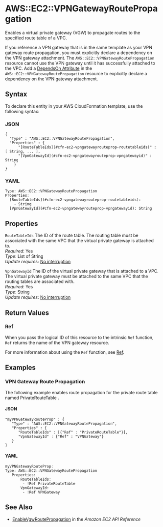 # AWS::EC2::VPNGatewayRoutePropagation<a name="aws-resource-ec2-vpn-gatewayrouteprop"></a>

Enables a virtual private gateway \(VGW\) to propagate routes to the specified route table of a VPC\.

If you reference a VPN gateway that is in the same template as your VPN gateway route propagation, you must explicitly declare a dependency on the VPN gateway attachment\. The `AWS::EC2::VPNGatewayRoutePropagation` resource cannot use the VPN gateway until it has successfully attached to the VPC\. Add a [ DependsOn Attribute](https://docs.aws.amazon.com/AWSCloudFormation/latest/UserGuide/aws-attribute-dependson.html) in the `AWS::EC2::VPNGatewayRoutePropagation` resource to explicitly declare a dependency on the VPN gateway attachment\.

## Syntax<a name="aws-resource-ec2-vpn-gatewayrouteprop-syntax"></a>

To declare this entity in your AWS CloudFormation template, use the following syntax:

### JSON<a name="aws-resource-ec2-vpn-gatewayrouteprop-syntax.json"></a>

```
{
  "Type" : "AWS::EC2::VPNGatewayRoutePropagation",
  "Properties" : {
      "[RouteTableIds](#cfn-ec2-vpngatewayrouteprop-routetableids)" : [ String, ... ],
      "[VpnGatewayId](#cfn-ec2-vpngatewayrouteprop-vpngatewayid)" : String
    }
}
```

### YAML<a name="aws-resource-ec2-vpn-gatewayrouteprop-syntax.yaml"></a>

```
Type: AWS::EC2::VPNGatewayRoutePropagation
Properties: 
  [RouteTableIds](#cfn-ec2-vpngatewayrouteprop-routetableids): 
    - String
  [VpnGatewayId](#cfn-ec2-vpngatewayrouteprop-vpngatewayid): String
```

## Properties<a name="aws-resource-ec2-vpn-gatewayrouteprop-properties"></a>

`RouteTableIds`  <a name="cfn-ec2-vpngatewayrouteprop-routetableids"></a>
The ID of the route table\. The routing table must be associated with the same VPC that the virtual private gateway is attached to\.   
*Required*: Yes  
*Type*: List of String  
*Update requires*: [No interruption](https://docs.aws.amazon.com/AWSCloudFormation/latest/UserGuide/using-cfn-updating-stacks-update-behaviors.html#update-no-interrupt)

`VpnGatewayId`  <a name="cfn-ec2-vpngatewayrouteprop-vpngatewayid"></a>
The ID of the virtual private gateway that is attached to a VPC\. The virtual private gateway must be attached to the same VPC that the routing tables are associated with\.   
*Required*: Yes  
*Type*: String  
*Update requires*: [No interruption](https://docs.aws.amazon.com/AWSCloudFormation/latest/UserGuide/using-cfn-updating-stacks-update-behaviors.html#update-no-interrupt)

## Return Values<a name="aws-resource-ec2-vpn-gatewayrouteprop-return-values"></a>

### Ref<a name="aws-resource-ec2-vpn-gatewayrouteprop-return-values-ref"></a>

When you pass the logical ID of this resource to the intrinsic `Ref` function, `Ref` returns the name of the VPN gateway resource\.

For more information about using the `Ref` function, see [Ref](https://docs.aws.amazon.com/AWSCloudFormation/latest/UserGuide/intrinsic-function-reference-ref.html)\.

## Examples<a name="aws-resource-ec2-vpn-gatewayrouteprop--examples"></a>

### VPN Gateway Route Propagation<a name="aws-resource-ec2-vpn-gatewayrouteprop--examples--VPN_Gateway_Route_Propagation"></a>

The following example enables route propagation for the private route table named PrivateRouteTable \.

#### JSON<a name="aws-resource-ec2-vpn-gatewayrouteprop--examples--VPN_Gateway_Route_Propagation--json"></a>

```
"myVPNGatewayRouteProp" : {
   "Type" : "AWS::EC2::VPNGatewayRoutePropagation",
   "Properties" : {
      "RouteTableIds" : [{"Ref" : "PrivateRouteTable"}],
      "VpnGatewayId" : {"Ref" : "VPNGateway"}
   }
}
```

#### YAML<a name="aws-resource-ec2-vpn-gatewayrouteprop--examples--VPN_Gateway_Route_Propagation--yaml"></a>

```
myVPNGatewayRouteProp:
Type: AWS::EC2::VPNGatewayRoutePropagation
   Properties:
       RouteTableIds: 
        - !Ref PrivateRouteTable
       VpnGatewayId: 
        - !Ref VPNGateway
```

## See Also<a name="aws-resource-ec2-vpn-gatewayrouteprop--seealso"></a>
+  [EnableVgwRoutePropagation](https://docs.aws.amazon.com/AWSEC2/latest/APIReference/API_EnableVgwRoutePropagation.html) in the *Amazon EC2 API Reference*
